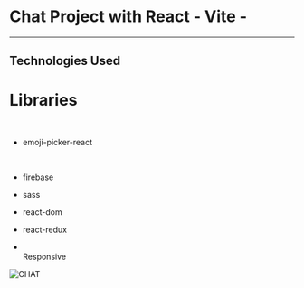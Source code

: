 <h1>Chat Project with React - Vite - </h1>

<hr>

<h2>Technologies Used</h2>

<p>

# Libraries

</br>

- emoji-picker-react

  </br>
- firebase
  </br>
- sass
  </br>
- react-dom
  </br>
- react-redux
  </br>
  
- </br> Responsive </p>


![CHAT](https://github.com/user-attachments/assets/33c59bf4-2b28-4851-ad4d-4d4203b9c3ff)

